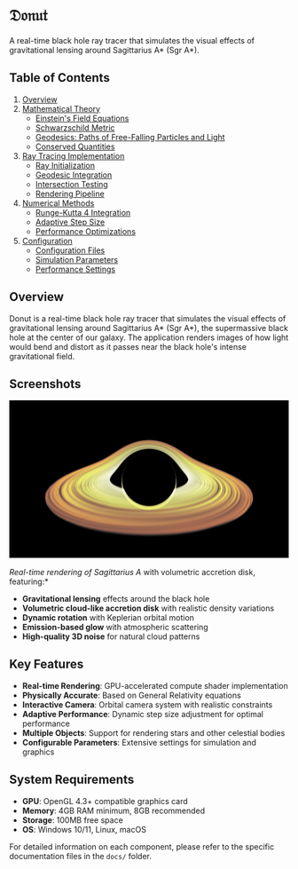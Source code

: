 # 𝔇𝔬𝔫𝔲𝔱

A real-time black hole ray tracer that simulates the visual effects of gravitational lensing around Sagittarius A* (Sgr A*).

## Table of Contents

1. [Overview](#overview)
2. [Mathematical Theory](docs/mathematical-theory.md)
   - [Einstein's Field Equations](docs/mathematical-theory.md#einsteins-field-equations)
   - [Schwarzschild Metric](docs/mathematical-theory.md#schwarzschild-metric)
   - [Geodesics: Paths of Free-Falling Particles and Light](docs/mathematical-theory.md#geodesics-paths-of-free-falling-particles-and-light)
   - [Conserved Quantities](docs/mathematical-theory.md#conserved-quantities)
3. [Ray Tracing Implementation](docs/ray-tracing-implementation.md)
   - [Ray Initialization](docs/ray-tracing-implementation.md#1-ray-initialization)
   - [Geodesic Integration](docs/ray-tracing-implementation.md#2-geodesic-integration)
   - [Intersection Testing](docs/ray-tracing-implementation.md#3-intersection-testing)
   - [Rendering Pipeline](docs/ray-tracing-implementation.md#4-rendering)
4. [Numerical Methods](docs/numerical-methods.md)
   - [Runge-Kutta 4 Integration](docs/numerical-methods.md#runge-kutta-4-rk4-integration--explained)
   - [Adaptive Step Size](docs/numerical-methods.md#adaptive-step-size)
   - [Performance Optimizations](docs/numerical-methods.md#performance-optimizations)
5. [Configuration](docs/configuration.md)
   - [Configuration Files](docs/configuration.md#configuration-files)
   - [Simulation Parameters](docs/configuration.md#simulation-parameters)
   - [Performance Settings](docs/configuration.md#performance-settings)

## Overview

Donut is a real-time black hole ray tracer that simulates the visual effects of gravitational lensing around Sagittarius A* (Sgr A*), the supermassive black hole at the center of our galaxy. The application renders images of how light would bend and distort as it passes near the black hole's intense gravitational field.

## Screenshots

![Black Hole with Accretion Disk](Branding/Export.png)

*Real-time rendering of Sagittarius A* with volumetric accretion disk, featuring:*
- **Gravitational lensing** effects around the black hole
- **Volumetric cloud-like accretion disk** with realistic density variations
- **Dynamic rotation** with Keplerian orbital motion
- **Emission-based glow** with atmospheric scattering
- **High-quality 3D noise** for natural cloud patterns

## Key Features

- **Real-time Rendering**: GPU-accelerated compute shader implementation
- **Physically Accurate**: Based on General Relativity equations
- **Interactive Camera**: Orbital camera system with realistic constraints
- **Adaptive Performance**: Dynamic step size adjustment for optimal performance
- **Multiple Objects**: Support for rendering stars and other celestial bodies
- **Configurable Parameters**: Extensive settings for simulation and graphics

## System Requirements

- **GPU**: OpenGL 4.3+ compatible graphics card
- **Memory**: 4GB RAM minimum, 8GB recommended
- **Storage**: 100MB free space
- **OS**: Windows 10/11, Linux, macOS

For detailed information on each component, please refer to the specific documentation files in the `docs/` folder.
